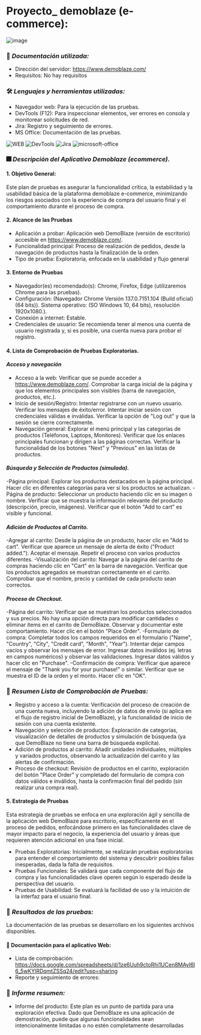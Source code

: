 # Proyecto_ demoblaze (e-commerce):
![image](https://github.com/user-attachments/assets/5e3573e6-5b3b-4ec8-8fbd-c99dc7c5f95c)

### :page_facing_up: *Documentación utilizada:* 
- Dirección del servidor: https://www.demoblaze.com/
- Requisitos: No hay requisitos
  
### 🛠️ *Lenguajes y herramientas utilizadas:*
<div id="header" align="left">

- Navegador web: Para la ejecución de las pruebas.
- DevTools (F12): Para inspeccionar elementos, ver errores en consola y monitorear solicitudes de red.
- Jira: Registro y seguimiento de errores.
- MS Office: Documentación de las pruebas.

</a>
<img decoding="async" src="https://img.shields.io/badge/WEB-black?style=for-the-badge&logo=Web&logoColor=white" alt="WEB"/>
<img decoding="async" src="https://img.shields.io/badge/DevTools-D80B01?style=for-the-badge&logo=DevTools&logoColor=white" alt="DevTools"/>
<img decoding="async" src="https://img.shields.io/badge/Jira-0052CC?style=for-the-badge&logo=Jira&logoColor=white" alt="Jira"/>
<img decoding="async" src="https://img.shields.io/badge/Microsoft_Office-D86B01?style=for-the-badge&logo=microsoft-office&logoColor=white" alt="microsoft-office"/>
</a>

### :fireworks: *Descripción del Aplicativo Demoblaze (ecommerce).*
#### 1. Objetivo General:
Este plan de pruebas es asegurar la funcionalidad crítica, la estabilidad y la usabilidad básica de la plataforma demoblaze e-commerce, minimizando los riesgos asociados con la experiencia de compra del usuario final y el comportamiento durante el proceso de compra.

#### 2. Alcance de las Pruebas
- Aplicación a probar: Aplicación web DemoBlaze (versión de escritorio) accesible en https://www.demoblaze.com/.
- Funcionalidad principal: Proceso de realización de pedidos, desde la navegación de productos hasta la finalización de la orden.
- Tipo de prueba: Exploratoria, enfocada en la usabilidad y flujo general

#### 3. Entorno de Pruebas
- Navegador(es) recomendado(s): Chrome, Firefox, Edge (utilizaremos Chrome para las pruebas).
- Configuración: (Navegador Chrome Versión 137.0.7151.104 (Build oficial) (64 bits)). Sistema operativo: (SO Windows 10, 64 bits), resolución 1920x1080.).
- Conexión a internet: Estable.
- Credenciales de usuario: Se recomienda tener al menos una cuenta de usuario registrada y, si es posible, una cuenta nueva para probar el registro.
  
#### 4. Lista de Comprobación de Pruebas Exploratorias.
#### *Acceso y navegación*
- Acceso a la web:
  Verificar que se puede acceder a https://www.demoblaze.com/.
  Comprobar la carga inicial de la página y que los elementos principales son visibles (barra de navegación, productos, etc.).
- Inicio de sesión/Registro:
Intentar registrarse con un nuevo usuario. Verificar los mensajes de éxito/error.
Intentar iniciar sesión con credenciales válidas e inválidas.
Verificar la opción de "Log out" y que la sesión se cierre correctamente.
- Navegación general:
Explorar el menú principal y las categorías de productos (Teléfonos, Laptops, Monitores).
Verificar que los enlaces principales funcionan y dirigen a las páginas correctas.
Verificar la funcionalidad de los botones "Next" y "Previous" en las listas de productos.
#### *Búsqueda y Selección de Productos (simulada).*
-Página principal:
Explorar los productos destacados en la página principal.
Hacer clic en diferentes categorías para ver si los productos se actualizan.
-Página de producto:
Seleccionar un producto haciendo clic en su imagen o nombre.
Verificar que se muestra la información relevante del producto (descripción, precio, imágenes).
Verificar que el botón "Add to cart" es visible y funcional.
#### *Adición de Productos al Carrito.*
-Agregar al carrito:
Desde la página de un producto, hacer clic en "Add to cart".
Verificar que aparece un mensaje de alerta de éxito ("Product added."). Aceptar el mensaje.
Repetir el proceso con varios productos diferentes.
-Visualización del carrito:
Navegar a la página del carrito de compras haciendo clic en "Cart" en la barra de navegación.
Verificar que los productos agregados se muestran correctamente en el carrito.
Comprobar que el nombre, precio y cantidad de cada producto sean correctos.
#### *Proceso de Checkout.*
-Página del carrito:
Verificar que se muestran los productos seleccionados y sus precios.
No hay una opción directa para modificar cantidades o eliminar ítems en el carrito de DemoBlaze. Observar y documentar este comportamiento.
Hacer clic en el botón "Place Order".
-Formulario de compra:
Completar todos los campos requeridos en el formulario ("Name", "Country", "City", "Credit card", "Month", "Year").
Intentar dejar campos vacíos y observar los mensajes de error.
Ingresar datos inválidos (ej. letras en campos numéricos) y observar las validaciones.
Ingresar datos válidos y hacer clic en "Purchase".
-Confirmación de compra:
Verificar que aparece el mensaje de "Thank you for your purchase!" o similar.
Verificar que se muestra el ID de la orden y el monto.
Hacer clic en "OK".

### :page_facing_up: *Resumen Lista de Comprobación de Pruebas:*  
- Registro y acceso a la cuenta: Verificación del proceso de creación de una cuenta nueva, incluyendo la adición de datos de envío (si aplica en el flujo de registro inicial de DemoBlaze), y la funcionalidad de inicio de sesión con una cuenta existente.
- Navegación y selección de productos: Exploración de categorías, visualización de detalles de productos y simulación de búsqueda (ya que DemoBlaze no tiene una barra de búsqueda explícita).
- Adición de productos al carrito: Añadir unidades individuales, múltiples y variados productos, observando la actualización del carrito y las alertas de confirmación.
- Proceso de checkout: Revisión de productos en el carrito, exploración del botón "Place Order" y completado del formulario de compra con datos válidos e inválidos, hasta la confirmación final del pedido (sin realizar una compra real).
  
#### 5. Estrategia de Pruebas 
Esta estrategia de pruebas se enfoca en una exploración ágil y sencilla de la aplicación web DemoBlaze para escritorio, específicamente en el proceso de pedidos, enfocándose primero en las funcionalidades clave de mayor impacto para el negocio, la experiencia del usuario y áreas que requieren atención adicional en una fase inicial.

- Pruebas Exploratorias: Inicialmente, se realizarán pruebas exploratorias para entender el comportamiento del sistema y descubrir posibles fallas inesperadas, dada la falta de requisitos.
- Pruebas Funcionales: Se validará que cada componente del flujo de compra y las funcionalidades clave operen según lo esperado desde la perspectiva del usuario.
- Pruebas de Usabilidad: Se evaluará la facilidad de uso y la intuición de la interfaz para el usuario final.

### 🧪 *Resultados de las pruebas:* 
 La documentación de las pruebas se desarrollaro en los siguientes archivos disponibles.
#### :file_folder: Documentación para el aplicativo Web:
 
  - Lista de comprobación: https://docs.google.com/spreadsheets/d/1ze6Uuh9ctoRhi1UCen8MAyI6l6_5wKYlRDqmtZSSq24/edit?usp=sharing
  - Reporte y seguimiento de errores:
    
### :page_facing_up: *Informe resumen:* 
 - Informe del producto:
   Este plan es un punto de partida para una exploración efectiva. Dado que DemoBlaze es una aplicación de demostración, puede que algunas funcionalidades sean intencionalmente limitadas o no estén completamente desarrolladas


